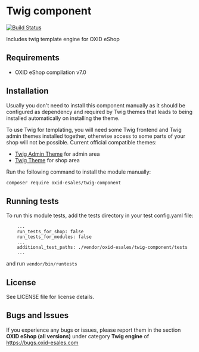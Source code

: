# Twig component

[![Build Status](https://travis-ci.com/OXID-eSales/twig-component.svg?branch=master)](https://travis-ci.com/OXID-eSales/twig-component) 

Includes twig template engine for OXID eShop

## Requirements

* OXID eShop compilation v7.0

## Installation

Usually you don't need to install this component manually as it should be configured as dependency and required by Twig
themes that leads to being installed automatically on installing the theme.

To use Twig for templating, you will need some Twig frontend and Twig admin themes installed together, otherwise access
to some parts of your shop will not be possible. Current official compatible themes:
* [Twig Admin Theme](https://github.com/OXID-eSales/twig-admin-theme) for admin area
* [Twig Theme](https://github.com/OXID-eSales/twig-theme) for shop area

Run the following command to install the module manually:

```bash
composer require oxid-esales/twig-component
```

## Running tests

To run this module tests, add the tests directory in your test config.yaml file:

```
    ...    
    run_tests_for_shop: false
    run_tests_for_modules: false
    ...
    additional_test_paths: ./vendor/oxid-esales/twig-component/tests
    ...
```

and run ``vendor/bin/runtests``

## License

See LICENSE file for license details.

## Bugs and Issues

If you experience any bugs or issues, please report them in the section **OXID eShop (all versions)** under category **Twig engine** of https://bugs.oxid-esales.com
